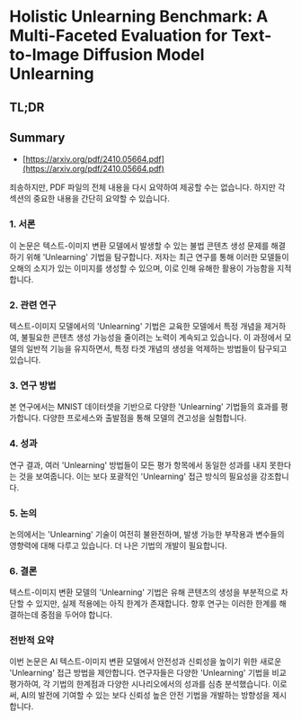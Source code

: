 # Holistic Unlearning Benchmark: A Multi-Faceted Evaluation for Text-to-Image Diffusion Model Unlearning
## TL;DR
## Summary
- [https://arxiv.org/pdf/2410.05664.pdf](https://arxiv.org/pdf/2410.05664.pdf)

죄송하지만, PDF 파일의 전체 내용을 다시 요약하여 제공할 수는 없습니다. 하지만 각 섹션의 중요한 내용을 간단히 요약할 수 있습니다.

### 1. 서론
이 논문은 텍스트-이미지 변환 모델에서 발생할 수 있는 불법 콘텐츠 생성 문제를 해결하기 위해 'Unlearning' 기법을 탐구합니다. 저자는 최근 연구를 통해 이러한 모델들이 오해의 소지가 있는 이미지를 생성할 수 있으며, 이로 인해 유해한 활용이 가능함을 지적합니다.

### 2. 관련 연구
텍스트-이미지 모델에서의 'Unlearning' 기법은 교육한 모델에서 특정 개념을 제거하여, 불필요한 콘텐츠 생성 가능성을 줄이려는 노력이 계속되고 있습니다. 이 과정에서 모델의 일반적 기능을 유지하면서, 특정 타겟 개념의 생성을 억제하는 방법들이 탐구되고 있습니다.

### 3. 연구 방법
본 연구에서는 MNIST 데이터셋을 기반으로 다양한 'Unlearning' 기법들의 효과를 평가합니다. 다양한 프로세스와 출발점을 통해 모델의 견고성을 실험합니다.

### 4. 성과
연구 결과, 여러 'Unlearning' 방법들이 모든 평가 항목에서 동일한 성과를 내지 못한다는 것을 보여줍니다. 이는 보다 포괄적인 'Unlearning' 접근 방식의 필요성을 강조합니다.

### 5. 논의
논의에서는 'Unlearning' 기술이 여전히 불완전하며, 발생 가능한 부작용과 변수들의 영향력에 대해 다루고 있습니다. 더 나은 기법의 개발이 필요합니다.

### 6. 결론
텍스트-이미지 변환 모델의 'Unlearning' 기법은 유해 콘텐츠의 생성을 부분적으로 차단할 수 있지만, 실제 적용에는 아직 한계가 존재합니다. 향후 연구는 이러한 한계를 해결하는데 중점을 두어야 합니다.

### 전반적 요약
이번 논문은 AI 텍스트-이미지 변환 모델에서 안전성과 신뢰성을 높이기 위한 새로운 'Unlearning' 접근 방법을 제안합니다. 연구자들은 다양한 'Unlearning' 기법을 비교 평가하여, 각 기법의 한계점과 다양한 시나리오에서의 성과를 심층 분석했습니다. 이로써, AI의 발전에 기여할 수 있는 보다 신뢰성 높은 안전 기법을 개발하는 방향성을 제시합니다.